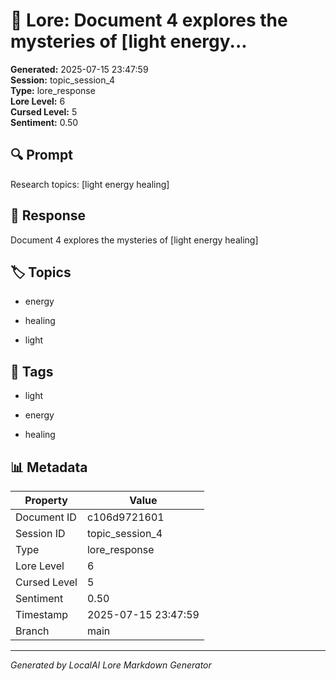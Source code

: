 # 📜 Lore: Document 4 explores the mysteries of [light energy...

**Generated:** 2025-07-15 23:47:59  
**Session:** topic_session_4  
**Type:** lore_response  
**Lore Level:** 6  
**Cursed Level:** 5  
**Sentiment:** 0.50


## 🔍 Prompt
Research topics: [light energy healing]


## 📖 Response
Document 4 explores the mysteries of [light energy healing]


## 🏷️ Topics

- energy

- healing

- light




## 🔖 Tags

- light

- energy

- healing



## 📊 Metadata
| Property | Value |
|----------|-------|
| Document ID | c106d9721601 |
| Session ID | topic_session_4 |
| Type | lore_response |
| Lore Level | 6 |
| Cursed Level | 5 |
| Sentiment | 0.50 |
| Timestamp | 2025-07-15 23:47:59 |
| Branch | main |



---
*Generated by LocalAI Lore Markdown Generator*